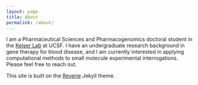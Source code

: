 ```yaml
---
layout: page
title: About
permalink: /about/
---
```


I am a Pharmaceutical Sciences and Pharmacogenomics doctoral student in the [Keiser Lab](https://www.keiserlab.org/) at UCSF. I have an undergraduate research background in gene therapy for blood disease, and I am currently interested in applying computational methods to small molecule experimental interrogations. Please feel free to reach out.

This site is built on the [Reverie](https://github.com/amitmerchant1990/reverie) Jekyll theme.